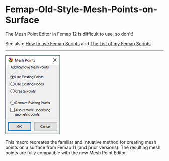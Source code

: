 # Femap-Old-Style-Mesh-Points-on-Surface
The Mesh Point Editor in Femap 12 is difficult to use, so don't!

See also: [How to use Femap Scripts](https://github.com/aaronjasso/How_to_use_Femap_Scripts) and [The List of my Femap Scripts](https://github.com/aaronjasso/My-Femap-Scripts)

---

![Mesh Points on Surface User Interface Window](MeshPointsOnSurface.png)

This macro recreates the familiar and intuative method for creating mesh points on a surface from Femap 11 (and prior versions). The resulting mesh points are fully compatible with the new Mesh Point Editor.

